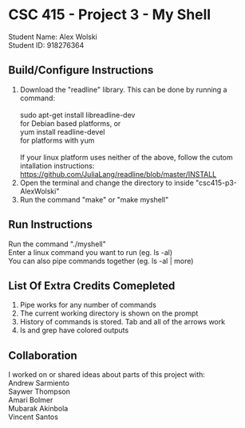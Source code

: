 # CSC 415 - Project 3 - My Shell

Student Name: Alex Wolski<br />
Student ID: 918276364

## Build/Configure Instructions
1. Download the "readline" library. This can be done by running a command:<br /><br />
sudo apt-get install libreadline-dev<br />
for Debian based platforms, or<br />
yum install readline-devel<br />
for platforms with yum<br /><br />
If your linux platform uses neither of the above, follow the cutom intallation instructions:<br />
https://github.com/JuliaLang/readline/blob/master/INSTALL<br />
2. Open the terminal and change the directory to inside "csc415-p3-AlexWolski"
3. Run the command "make" or "make myshell"

## Run Instructions
Run the command "./myshell"
<br />
Enter a linux command you want to run	(eg. ls -al)
<br />
You can also pipe commands together	(eg. ls -al | more)

## List Of Extra Credits Comepleted
1. Pipe works for any number of commands
2. The current working directory is shown on the prompt
3. History of commands is stored. Tab and all of the arrows work
4. ls and grep have colored outputs

## Collaboration
I worked on or shared ideas about parts of this project with:
<br />
Andrew Sarmiento
<br />
Saywer Thompson
<br />
Amari Bolmer
<br />
Mubarak Akinbola
<br />
Vincent Santos
